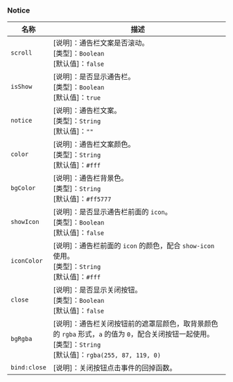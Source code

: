 ### Notice

| 名称                  | 描述                         |
|----------------------|------------------------------|
|`scroll`              | [说明]：通告栏文案是否滚动。<br>[类型]：`Boolean`<br>[默认值]：`false` <br>|
|`isShow`              | [说明]：是否显示通告栏。<br>[类型]：`Boolean`<br>[默认值]：`true` <br>|
|`notice`              | [说明]：通告栏文案。<br>[类型]：`String`<br>[默认值]：`""` <br>|
|`color`               | [说明]：通告栏文案颜色。<br>[类型]：`String`<br>[默认值]：`#fff` <br>|
|`bgColor`            | [说明]：通告栏背景色。<br>[类型]：`String`<br>[默认值]：`#ff5777` <br>|
|`showIcon`           | [说明]：是否显示通告栏前面的 `icon`。<br>[类型]：`Boolean`<br>[默认值]：`false` <br>|
|`iconColor`          | [说明]：通告栏前面的 `icon` 的颜色，配合 `show-icon` 使用。<br>[类型]：`String`<br>[默认值]：`#fff` <br>|
|`close`               | [说明]：是否显示关闭按钮。<br>[类型]：`Boolean`<br>[默认值]：`false` <br>|
|`bgRgba`             | [说明]：通告栏关闭按钮前的遮罩层颜色，取背景颜色的 `rgba` 形式，`a` 的值为 `0`，配合关闭按钮一起使用。<br>[类型]：`String`<br>[默认值]：`rgba(255, 87, 119, 0)` <br>|
|`bind:close`          | [说明]：关闭按钮点击事件的回掉函数。         |

